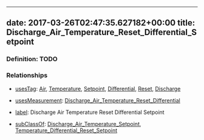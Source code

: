 
---
date: 2017-03-26T02:47:35.627182+00:00
title: Discharge_Air_Temperature_Reset_Differential_Setpoint
---
### Definition: TODO

### Relationships

* [usesTag](https://brickschema.org/schema/1.0/BrickFrame#usesTag): [Air](https://brickschema.org/schema/1.0/BrickTag#Air), [Temperature](https://brickschema.org/schema/1.0/BrickTag#Temperature), [Setpoint](https://brickschema.org/schema/1.0/BrickTag#Setpoint), [Differential](https://brickschema.org/schema/1.0/BrickTag#Differential), [Reset](https://brickschema.org/schema/1.0/BrickTag#Reset), [Discharge](https://brickschema.org/schema/1.0/BrickTag#Discharge)

* [usesMeasurement](https://brickschema.org/schema/1.0/BrickFrame#usesMeasurement): [Discharge_Air_Temperature_Reset_Differential](https://brickschema.org/schema/1.0/Brick#Discharge_Air_Temperature_Reset_Differential)

* [label](http://www.w3.org/2000/01/rdf-schema#label): Discharge Air Temperature Reset Differential Setpoint

* [subClassOf](http://www.w3.org/2000/01/rdf-schema#subClassOf): [Discharge_Air_Temperature_Setpoint](https://brickschema.org/schema/1.0/Brick#Discharge_Air_Temperature_Setpoint), [Temperature_Differential_Reset_Setpoint](https://brickschema.org/schema/1.0/Brick#Temperature_Differential_Reset_Setpoint)
